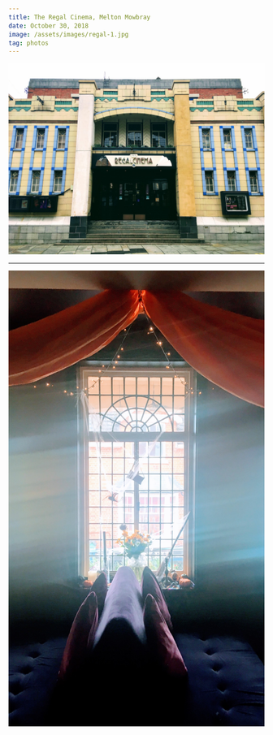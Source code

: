 ```yaml
---
title: The Regal Cinema, Melton Mowbray
date: October 30, 2018
image: /assets/images/regal-1.jpg
tag: photos
---
```


![image](/assets/images/regal-1.jpg)

---

![image](/assets/images/regal-2.jpg)
